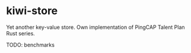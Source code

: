 # kiwi-store
Yet another key-value store. Own implementation of PingCAP Talent Plan Rust series.

TODO: benchmarks